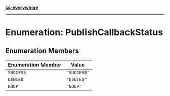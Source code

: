 [**cc-everywhere**](../../../../../index.md)

***

# Enumeration: PublishCallbackStatus

## Enumeration Members

| Enumeration Member | Value |
| ------ | ------ |
| <a id="success"></a> `SUCCESS` | `"SUCCESS"` |
| <a id="denied"></a> `DENIED` | `"DENIED"` |
| <a id="noop"></a> `NOOP` | `"NOOP"` |
